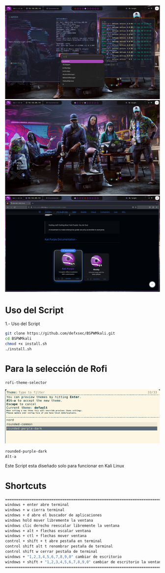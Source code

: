 ![Alt text](image.png)
![Alt text](image-1.png)
![Alt text](image-2.png)

# Uso del Script

1.- Uso del Script

```bash
git clone https://github.com/defxsec/BSPWMkali.git
cd BSPWMkali
chmod +x install.sh
./install.sh
```

# Para la selección de Rofi

```bash
rofi-theme-selector
```

<p align="center">
    <img src="https://github.com/defxsec/BSPWMkali/blob/master/image-3.png">
</p>

```bash
rounded-purple-dark
Alt-a
```

Este Script esta diseñado solo para funcionar en Kali Linux

# Shortcuts

```bash
===========================================================================================================
windows + enter abre terminal
windows + w cierra terminal
windows + d abre el buscador de aplicaciones
windows hold mover libremente la ventana
windows clic derecho reescalar libremente la ventana
windows + alt + flechas escalar ventana
windows + ctl + flechas mover ventana
control + shift + t abre pestaña en terminal
control shift alt t renombrar pestaña de terminal
control shift w cerrar pestaña de terminal
windows + "1,2,3,4,5,6,7,8,9,0" cambiar de escritorio
windows + shift + "1,2,3,4,5,6,7,8,9,0" cambiar de escritorio la ventana actual al escritorio seleccionado
============================================================================================================
```
